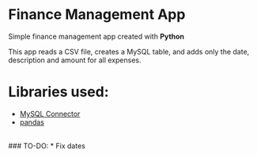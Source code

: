 # Finance Management App

Simple finance management app created with **Python**

This app reads a CSV file, creates a MySQL table, and adds only the date, description and amount for all expenses.


# Libraries used:
* [MySQL Connector](https://pypi.org/project/mysql-connector-python/)
* [pandas](https://pandas.pydata.org)


<br>
### TO-DO:
* Fix dates
